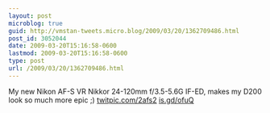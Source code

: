 ```yaml
---
layout: post
microblog: true
guid: http://vmstan-tweets.micro.blog/2009/03/20/1362709486.html
post_id: 3052044
date: 2009-03-20T15:16:58-0600
lastmod: 2009-03-20T15:16:58-0600
type: post
url: /2009/03/20/1362709486.html
---
```

My new Nikon AF-S VR Nikkor 24-120mm f/3.5-5.6G IF-ED, makes my D200 look so much more epic ;) [twitpic.com/2afs2](http://twitpic.com/2afs2) [is.gd/ofuQ](http://is.gd/ofuQ)
